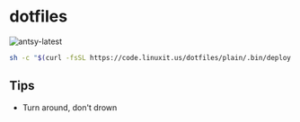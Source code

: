 # dotfiles 

![antsy-latest](https://i.imgur.com/6FU52mX.png)  

```sh
sh -c "$(curl -fsSL https://code.linuxit.us/dotfiles/plain/.bin/deploy.sh)"
```

## Tips
* Turn around, don't drown

